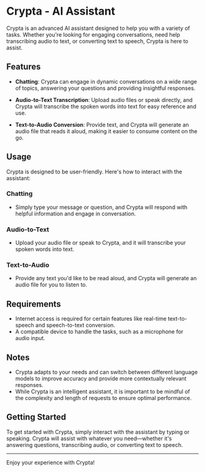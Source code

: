# Crypta - AI Assistant

Crypta is an advanced AI assistant designed to help you with a variety of tasks. Whether you're looking for engaging conversations, need help transcribing audio to text, or converting text to speech, Crypta is here to assist.

## Features

- **Chatting**: Crypta can engage in dynamic conversations on a wide range of topics, answering your questions and providing insightful responses.
- **Audio-to-Text Transcription**: Upload audio files or speak directly, and Crypta will transcribe the spoken words into text for easy reference and use.

- **Text-to-Audio Conversion**: Provide text, and Crypta will generate an audio file that reads it aloud, making it easier to consume content on the go.

## Usage

Crypta is designed to be user-friendly. Here's how to interact with the assistant:

### Chatting

- Simply type your message or question, and Crypta will respond with helpful information and engage in conversation.

### Audio-to-Text

- Upload your audio file or speak to Crypta, and it will transcribe your spoken words into text.

### Text-to-Audio

- Provide any text you'd like to be read aloud, and Crypta will generate an audio file for you to listen to.

## Requirements

- Internet access is required for certain features like real-time text-to-speech and speech-to-text conversion.
- A compatible device to handle the tasks, such as a microphone for audio input.

## Notes

- Crypta adapts to your needs and can switch between different language models to improve accuracy and provide more contextually relevant responses.
- While Crypta is an intelligent assistant, it is important to be mindful of the complexity and length of requests to ensure optimal performance.

## Getting Started

To get started with Crypta, simply interact with the assistant by typing or speaking. Crypta will assist with whatever you need—whether it's answering questions, transcribing audio, or converting text to speech.

---

Enjoy your experience with Crypta!

